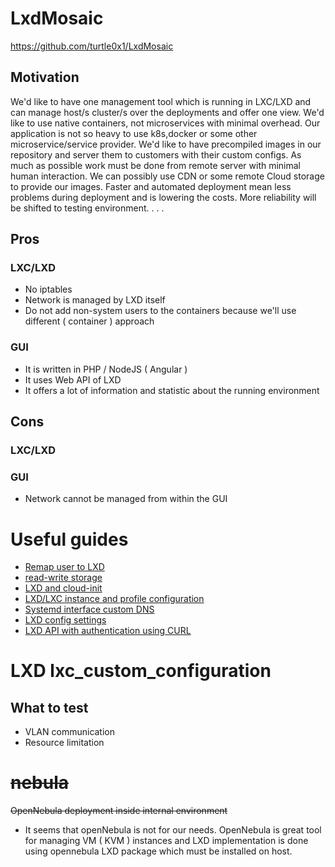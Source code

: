 # LxdMosaic
https://github.com/turtle0x1/LxdMosaic

## Motivation
We'd like to have one management tool which is running in  LXC/LXD and can manage host/s cluster/s over the deployments and offer one view.
We'd like to use native containers, not microservices with minimal overhead. Our application is not so heavy to use k8s,docker or some other microservice/service provider.
We'd like to have precompiled images in our repository and server them to customers with their custom configs.
As much as possible work must be done from remote server with minimal human interaction. We can possibly use CDN or some remote Cloud storage to provide our images. Faster and automated deployment mean less problems during deployment and is lowering the costs. More reliability will be shifted to testing environment.
.
.
.
## Pros
### LXC/LXD
+ No iptables
+ Network is managed by LXD itself
+ Do not add non-system users to the containers because we'll use different ( container ) approach
### GUI
+ It is written in PHP / NodeJS ( Angular )
+ It uses Web API of LXD
+ It offers a lot of information and statistic about the running environment

## Cons
### LXC/LXD

### GUI
+ Network cannot be managed from within the GUI

# Useful guides
* [Remap user to LXD](https://ubuntuforums.org/showthread.php?t=2322924)
* [read-write storage](https://www.cyberciti.biz/faq/how-to-add-or-mount-directory-in-lxd-linux-container/)
* [LXD and cloud-init](https://linuxcontainers.org/lxd/docs/master/cloud-init)
* [LXD/LXC instance and profile configuration](https://github.com/lxc/lxd/blob/master/doc/instances.md)
* [Systemd interface custom DNS](https://blog.simos.info/how-to-use-lxd-container-hostnames-on-the-host-in-ubuntu-18-04/)
* [LXD config settings](https://github.com/lxc/lxd/blob/master/doc/instances.md#type-unix-block)
* [LXD API with authentication using CURL](https://stgraber.org/2016/04/18/lxd-api-direct-interaction/)

# LXD lxc_custom_configuration
## What to test
* VLAN communication
* Resource limitation

# ~~nebula~~
~~OpenNebula deployment inside internal environment~~
* It seems that openNebula is not for our needs. OpenNebula is great tool for managing VM ( KVM ) instances and LXD implementation is done using opennebula LXD package which must be installed on host.
